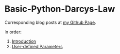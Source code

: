 # Basic-Python-Darcys-Law
 Corresponding blog posts at [my Github Page](https://tim-munuhe.github.io).
 
 In order:
 1. [Introduction](https://tim-munuhe.github.io/2021/04/18/darcys-law)
 2. [User-defined Parameters](https://tim-munuhe.github.io/2021/05/01/csv-read-parameters)
